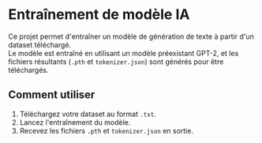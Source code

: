 # Entraînement de modèle IA

Ce projet permet d'entraîner un modèle de génération de texte à partir d'un dataset téléchargé.  
Le modèle est entraîné en utilisant un modèle préexistant GPT-2, et les fichiers résultants (`.pth` et `tokenizer.json`) sont générés pour être téléchargés.

## Comment utiliser

1. Téléchargez votre dataset au format `.txt`.
2. Lancez l'entraînement du modèle.
3. Recevez les fichiers `.pth` et `tokenizer.json` en sortie.

